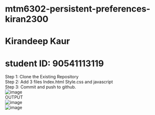 # mtm6302-persistent-preferences-kiran2300
# Kirandeep Kaur
# student ID: 90541113119
Step 1: Clone the Existing Repository <br>
Step 2: Add 3 files Index.html Style.css and javascript <br>
Step 3: Commit and push to github. <br>
![image](https://github.com/user-attachments/assets/1f1a47af-f67e-47c6-ac05-12dbde68df62) <br>
OUTPUT <br>
![image](https://github.com/user-attachments/assets/59749da3-d48b-48ac-a640-7b68c6cbdf17) <br>
![image](https://github.com/user-attachments/assets/cf24856f-1eb9-48e6-8f62-7b781afd2284)


